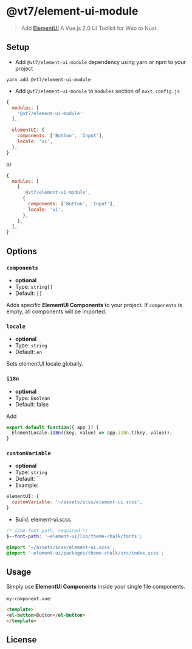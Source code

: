 # @vt7/element-ui-module

> Add [ElementUI](https://github.com/ElemeFE/element) A Vue.js 2.0 UI Toolkit for Web to Nuxt.

## Setup

- Add `@vt7/element-ui-module` dependency using yarn or npm to your project

```shell
yarn add @vt7/element-ui-module
```

- Add `@vt7/element-ui-module` to `modules` section of `nuxt.config.js`

```js
{
  modules: [
    '@vt7/element-ui-module'
  ],

  elementUI: {
    components: ['Button', 'Input'],
    locale: 'vi',
  },
}
```

or

```js
{
  modules: [
    [
      '@vt7/element-ui-module',
      {
        components: ['Button', 'Input'],
        locale: 'vi',
      },
    ],
  ],
}
```

## Options

### `components`

- **optional**
- Type: `string[]`
- Default: `[]`

Adds specific **ElementUI Components** to your project. If `components` is empty, all components will be imported.

### `locale`

- **optional**
- Type: `string`
- Default: `en`

Sets elementUI locale globally.

### `i18n`

- **optional**
- Type: `Boolean`
- Default: false

Add 
```js
export default function({ app }) {
  ElementLocale.i18n((key, value) => app.i18n.t(key, value));
}
```

### `customVariable`

- **optional**
- Type: `string`
- Default: ``
- Example:
```js
elementUI: {
  customVariable: '~/assets/scss/element-ui.scss',
}
```

- Build: element-ui.scss
```scss
/* icon font path, required */
$--font-path: '~element-ui/lib/theme-chalk/fonts';

@import '~/assets/scss/element-ui.scss';
@import '~element-ui/packages/theme-chalk/src/index.scss';
```

## Usage

Simply use **ElementUI Components** inside your single file components.

`my-component.vue`:

```html
<template>
<el-button>Button</el-button>
</template>
```

## License

